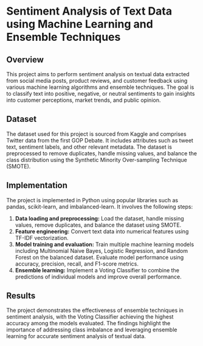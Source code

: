 # Sentiment Analysis of Text Data using Machine Learning and Ensemble Techniques

## Overview
This project aims to perform sentiment analysis on textual data extracted from social media posts, product reviews, and customer feedback using various machine learning algorithms and ensemble techniques. The goal is to classify text into positive, negative, or neutral sentiments to gain insights into customer perceptions, market trends, and public opinion.

## Dataset
The dataset used for this project is sourced from Kaggle and comprises Twitter data from the first GOP Debate. It includes attributes such as tweet text, sentiment labels, and other relevant metadata. The dataset is preprocessed to remove duplicates, handle missing values, and balance the class distribution using the Synthetic Minority Over-sampling Technique (SMOTE).

## Implementation
The project is implemented in Python using popular libraries such as pandas, scikit-learn, and imbalanced-learn. It involves the following steps:

1. **Data loading and preprocessing:** Load the dataset, handle missing values, remove duplicates, and balance the dataset using SMOTE.
2. **Feature engineering:** Convert text data into numerical features using TF-IDF vectorization.
3. **Model training and evaluation:** Train multiple machine learning models including Multinomial Naive Bayes, Logistic Regression, and Random Forest on the balanced dataset. Evaluate model performance using accuracy, precision, recall, and F1-score metrics.
4. **Ensemble learning:** Implement a Voting Classifier to combine the predictions of individual models and improve overall performance.

## Results
The project demonstrates the effectiveness of ensemble techniques in sentiment analysis, with the Voting Classifier achieving the highest accuracy among the models evaluated. The findings highlight the importance of addressing class imbalance and leveraging ensemble learning for accurate sentiment analysis of textual data.

